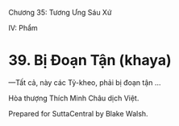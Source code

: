  

Chương 35: Tương Ưng Sáu Xứ

IV: Phẩm

# 39\. Bị Ðoạn Tận (khaya)

—Tất cả, này các Tỷ-kheo, phải bị đoạn tận …

Hòa thượng Thích Minh Châu dịch Việt.

Prepared for SuttaCentral by Blake Walsh.